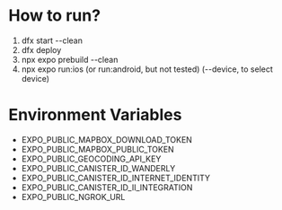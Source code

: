 # How to run?

1. dfx start --clean
2. dfx deploy
3. npx expo prebuild --clean
4. npx expo run:ios (or run:android, but not tested) (--device, to select device)

# Environment Variables

- EXPO_PUBLIC_MAPBOX_DOWNLOAD_TOKEN
- EXPO_PUBLIC_MAPBOX_PUBLIC_TOKEN
- EXPO_PUBLIC_GEOCODING_API_KEY
- EXPO_PUBLIC_CANISTER_ID_WANDERLY
- EXPO_PUBLIC_CANISTER_ID_INTERNET_IDENTITY
- EXPO_PUBLIC_CANISTER_ID_II_INTEGRATION
- EXPO_PUBLIC_NGROK_URL
